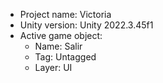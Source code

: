 <!-- UNITY CODE ASSIST INSTRUCTIONS START -->
- Project name: Victoria
- Unity version: Unity 2022.3.45f1
- Active game object:
  - Name: Salir
  - Tag: Untagged
  - Layer: UI
<!-- UNITY CODE ASSIST INSTRUCTIONS END -->